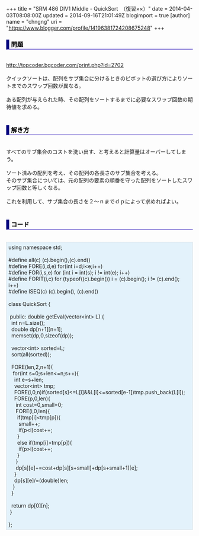 +++
title = "SRM 486 DIV1 Middle - QuickSort　（復習××）"
date = 2014-04-03T08:08:00Z
updated = 2014-09-16T21:01:49Z
blogimport = true 
[author]
	name = "chngng"
	uri = "https://www.blogger.com/profile/14196381724208675248"
+++

<div dir="ltr" style="text-align: left;" trbidi="on"><h3 style="border-bottom: 2px solid slateblue; border-left: 8px solid navy; color: black; padding: 0px 0px 1px 5px;">問題 </h3><br /><a href="http://topcoder.bgcoder.com/print.php?id=2702" target="_blank">http://topcoder.bgcoder.com/print.php?id=2702</a><br /><br />クイックソートは、配列をサブ集合に分けるときのピボットの選び方によりソートまでのスワップ回数が異なる。<br /><br />ある配列が与えられた時、その配列をソートするまでに必要なスワップ回数の期待値を求める。<br /><br /><h3 style="border-bottom: 2px solid slateblue; border-left: 8px solid navy; color: black; padding: 0px 0px 1px 5px;">解き方 </h3><br />すべてのサブ集合のコストを洗い出す、と考えると計算量はオーバーしてしまう。<br /><br />ソート済みの配列を考え、その配列の各長さのサブ集合を考える。<br />そのサブ集合については、元の配列の要素の順番を守った配列をソートしたスワップ回数と等しくなる。<br /><br />これを利用して、サブ集合の長さを２～ｎまでｄｐによって求めればよい。<br /><br /><h3 style="border-bottom: 2px solid slateblue; border-left: 8px solid navy; color: black; padding: 0px 0px 1px 5px;">コード </h3><br /><div style="background-color: #e3f2fb; border: 1px dotted #CCCCCC; padding: 5px;">using namespace std;<br /><br />#define all(c) (c).begin(),(c).end()<br />#define FORE(i,d,e) for(int i=d;i&lt;e;i++)<br />#define FOR(i,s,e) for (int i = int(s); i != int(e); i++)<br />#define FORIT(i,c) for (typeof((c).begin()) i = (c).begin(); i != (c).end(); i++)<br />#define ISEQ(c) (c).begin(), (c).end()<br /><br />class QuickSort {<br /><br /><span class="Apple-tab-span" style="white-space: pre;"> </span>public: double getEval(vector&lt;int&gt; L) {<br /><span class="Apple-tab-span" style="white-space: pre;">  </span>int n=L.size();<br /><span class="Apple-tab-span" style="white-space: pre;">  </span>double dp[n+1][n+1];<br /><span class="Apple-tab-span" style="white-space: pre;">  </span>memset(dp,0,sizeof(dp));<br /><br /><span class="Apple-tab-span" style="white-space: pre;">  </span>vector&lt;int&gt; sorted=L;<br /><span class="Apple-tab-span" style="white-space: pre;">  </span>sort(all(sorted));<br /><br /><span class="Apple-tab-span" style="white-space: pre;">  </span>FORE(len,2,n+1){<br /><span class="Apple-tab-span" style="white-space: pre;">   </span>for(int s=0;s+len&lt;=n;s++){<br /><span class="Apple-tab-span" style="white-space: pre;">    </span>int e=s+len;<br /><span class="Apple-tab-span" style="white-space: pre;">    </span>vector&lt;int&gt; tmp;<br /><span class="Apple-tab-span" style="white-space: pre;">    </span>FORE(i,0,n)if(sorted[s]&lt;=L[i]&amp;&amp;L[i]&lt;=sorted[e-1])tmp.push_back(L[i]);<br /><span class="Apple-tab-span" style="white-space: pre;">    </span>FORE(p,0,len){<br /><span class="Apple-tab-span" style="white-space: pre;">     </span>int cost=0,small=0;<br /><span class="Apple-tab-span" style="white-space: pre;">     </span>FORE(i,0,len){<br /><span class="Apple-tab-span" style="white-space: pre;">      </span>if(tmp[i]&lt;tmp[p]){<br /><span class="Apple-tab-span" style="white-space: pre;">       </span>small++;<br /><span class="Apple-tab-span" style="white-space: pre;">       </span>if(p&lt;i)cost++;<br /><span class="Apple-tab-span" style="white-space: pre;">      </span>}<br /><span class="Apple-tab-span" style="white-space: pre;">      </span>else if(tmp[i]&gt;tmp[p]){<br /><span class="Apple-tab-span" style="white-space: pre;">       </span>if(p&gt;i)cost++;<br /><span class="Apple-tab-span" style="white-space: pre;">      </span>}<br /><span class="Apple-tab-span" style="white-space: pre;">     </span>}<br /><span class="Apple-tab-span" style="white-space: pre;">     </span>dp[s][e]+=cost+dp[s][s+small]+dp[s+small+1][e];<br /><span class="Apple-tab-span" style="white-space: pre;">    </span>}<br /><span class="Apple-tab-span" style="white-space: pre;">    </span>dp[s][e]/=(double)len;<br /><span class="Apple-tab-span" style="white-space: pre;">   </span>}<br /><span class="Apple-tab-span" style="white-space: pre;">  </span>}<br /><br /><span class="Apple-tab-span" style="white-space: pre;">  </span>return dp[0][n];<br /><span class="Apple-tab-span" style="white-space: pre;"> </span>}<br /><br />};</div></div>
